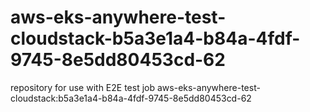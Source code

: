 # aws-eks-anywhere-test-cloudstack-b5a3e1a4-b84a-4fdf-9745-8e5dd80453cd-62
repository for use with E2E test job aws-eks-anywhere-test-cloudstack:b5a3e1a4-b84a-4fdf-9745-8e5dd80453cd-62
